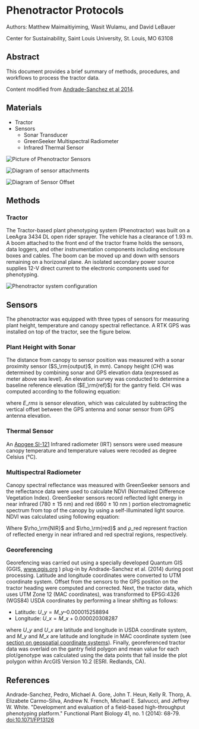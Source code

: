# Phenotractor Protocols

Authors: Matthew Maimaitiyiming, Wasit Wulamu, and David LeBauer

Center for Sustainability, Saint Louis University, St. Louis, MO 63108

## Abstract

This document provides a brief summary of methods, procedures, and workflows to process the tractor data.

Content modified from [Andrade-Sanchez et al 2014](http://www.publish.csiro.au/fp/FP13126).

## Materials

* Tractor
* Sensors
  * Sonar Transducer
  * GreenSeeker Multispectral Radiometer
  * Infrared Thermal Sensor

![Picture of Phenotractor Sensors](../.gitbook/assets/phenotractor_sensors.JPG)

![Diagram of sensor attachments](../.gitbook/assets/phenotractor_sensor_diagram.JPG)

![Diagram of Sensor Offset](../.gitbook/assets/phenotractor_sensor_offset.JPG)

## Methods

### Tractor

The Tractor-based plant phenotyping system \(Phenotractor\) was built on a LeeAgra 3434 DL open rider sprayer. The vehicle has a clearance of 1.93 m. A boom attached to the front end of the tractor frame holds the sensors, data loggers, and other instrumentation components including enclosure boxes and cables. The boom can be moved up and down with sensors remaining on a horizonal plane. An isolated secondary power source supplies 12-V direct current to the electronic components used for phenotyping.

![Phenotractor system configuration](https://github.com/Mamatemenrs/test-repo/blob/master/tractor%20setting.jpg)

## Sensors

The phenotractor was equipped with three types of sensors for measuring plant height, temperature and canopy spectral reflectance. A RTK GPS was installed on top of the tractor, see the figure below.

### Plant Height with Sonar

The distance from canopy to sensor position was measured with a sonar proximity sensor \($S_\rm{output}$, in mm\). Canopy height \($CH$\) was determined by combining sonar and GPS elevation data \(expressed as meter above sea level\). An elevation survey was conducted to determine a baseline reference elevation \($E_\rm{ref}$\) for the gantry field. CH was computed according to the following equation:

where $E\_rm{s}$ is sensor elevation, which was calculated by subtracting the vertical offset between the GPS antenna and sonar sensor from GPS antenna elevation.

### Thermal Sensor

An [Apogee SI-121](https://www.apogeeinstruments.com/narrow-field-of-view-infrared-radiometer-sensor-si-121/) Infrared radiometer \(IRT\) sensors were used measure canopy temperature and temperature values were recoded as degree Celsius \(°C\).

### Multispectral Radiometer

Canopy spectral reflectance was measured with GreenSeeker sensors and the reflectance data were used to calculate NDVI \(Normalized Difference Vegetation Index\). GreenSeeker sensors record reflected light energy in near infrared \(780 ± 15 nm\) and red \(660 ± 10 nm \) portion electromagnetic spectrum from top of the canopy by using a self-illuminated light source. NDVI was calculated using following equation:

Where $\rho_\rm{NIR}$ and $\rho_\rm{red}$ and ρ\_red represent fraction of reflected energy in near infrared and red spectral regions, respectively.

### Georeferencing

Georefencing was carried out using a specially developed Quantum GIS \(GGIS, www.qgis.org \) plug-in by Andrade-Sanchez et al. \(2014\) during post processing. Latitude and longitude coordinates were converted to UTM coordinate system. Offset from the sensors to the GPS position on the tractor heading were computed and corrected. Next, the tractor data, which uses UTM Zone 12 \(MAC coordinates\), was transformed to EPSG:4326 \(WGS84\) USDA coordinates by performing a linear shifting as follows:

* Latitude: $U\_y = M\_y – 0.000015258894$
* Longitude: $U\_x = M\_x + 0.000020308287$ 

where $U\_y$ and $U\_x$ are latitude and longitude in USDA coordinate system, and $M\_y$ and $M\_x$ are latitude and longitude in MAC coordinate system \(see [section on geospatial coordinate systems](https://github.com/terraref/documentation/tree/56f669dc870b3c3921bfc029914545574e70f8df/user/user/geospatial-information.md)\). Finally, georeferenced tractor data was overlaid on the gantry field polygon and mean value for each plot/genotype was calculated using the data points that fall inside the plot polygon within ArcGIS Version 10.2 \(ESRI. Redlands, CA\).

## References

Andrade-Sanchez, Pedro, Michael A. Gore, John T. Heun, Kelly R. Thorp, A. Elizabete Carmo-Silva, Andrew N. French, Michael E. Salvucci, and Jeffrey W. White. "Development and evaluation of a field-based high-throughput phenotyping platform." Functional Plant Biology 41, no. 1 \(2014\): 68-79. [doi:10.1071/FP13126](https://doi.org/10.1071/FP13126)


